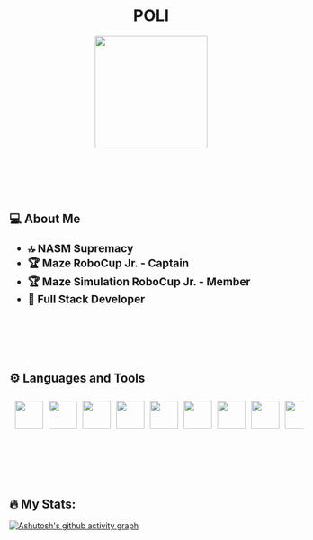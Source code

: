 <h1 align="center">POLI</h1>

<!-- Fixed height for the first image -->
<div align="center">
  <img src="https://media.giphy.com/media/v1.Y2lkPWVjZjA1ZTQ3ZXNlOXE5Ynh1c3Qxb3U4eGRjc2Fia2dvZDljank1OWxocDlybmptOCZlcD12MV9zdGlja2Vyc19yZWxhdGVkJmN0PXM/0mPjZuIu5JWQPWfYHF/giphy.gif" style="height: 200px;" />
</div>

<br /><br /><br /><br />

<h2> 💻 About Me </h2>
<ul style="font-size: 1.2rem;">
  <li><strong>🔝 NASM Supremacy</strong></li>
  <li><strong>🏆 Maze RoboCup Jr. - Captain</strong></li>
  <li><strong>🏆 Maze Simulation RoboCup Jr. - Member</strong></li>
  <li><strong>🦆 Full Stack Developer</strong></li>
</ul>

<br /><br /><br /><br />

<h2> ⚙️ Languages and Tools </h2>

<div style="display: flex; justify-content: space-between; align-items: center; overflow-x: auto; gap: 10px; padding: 10px; width: 100%;">
  <img src="https://cdn.jsdelivr.net/gh/devicons/devicon@latest/icons/csharp/csharp-plain.svg" style="height: 50px; flex-shrink: 1;" />
  <img src="https://cdn.jsdelivr.net/gh/devicons/devicon@latest/icons/blazor/blazor-original.svg" style="height: 50px; flex-shrink: 1;" />
  <img src="https://cdn.jsdelivr.net/gh/devicons/devicon@latest/icons/vuejs/vuejs-original.svg" style="height: 50px; flex-shrink: 1;"/>     
  <img src="https://cdn.jsdelivr.net/gh/devicons/devicon@latest/icons/alpinejs/alpinejs-original.svg" style="height: 50px; flex-shrink: 1;"/>         
  <img src="https://cdn.jsdelivr.net/gh/devicons/devicon@latest/icons/visualstudio/visualstudio-plain.svg" style="height: 50px; flex-shrink: 1;" />
  <img src="https://cdn.jsdelivr.net/gh/devicons/devicon@latest/icons/python/python-original.svg" style="height: 50px; flex-shrink: 1;" />
  <img src="https://cdn.jsdelivr.net/gh/devicons/devicon@latest/icons/pytorch/pytorch-original.svg" style="height: 50px; flex-shrink: 1;" />
  <img src="https://cdn.jsdelivr.net/gh/devicons/devicon@latest/icons/tensorflow/tensorflow-original.svg" style="height: 50px; flex-shrink: 1;" />
  <img src="https://cdn.jsdelivr.net/gh/devicons/devicon@latest/icons/opencv/opencv-original.svg" style="height: 50px; flex-shrink: 1;" />
  <img src="https://cdn.jsdelivr.net/gh/devicons/devicon@latest/icons/matplotlib/matplotlib-original.svg" style="height: 50px; flex-shrink: 1;" />
  <img src="https://cdn.jsdelivr.net/gh/devicons/devicon@latest/icons/numpy/numpy-original.svg" style="height: 50px; flex-shrink: 1;" />
  <img src="https://cdn.jsdelivr.net/gh/devicons/devicon@latest/icons/vscode/vscode-original.svg" style="height: 50px; flex-shrink: 1;" />
  <img src="https://cdn.jsdelivr.net/gh/devicons/devicon@latest/icons/fortran/fortran-original.svg" style="height: 50px; flex-shrink: 1;"/>  
  <img src="https://cdn.jsdelivr.net/gh/devicons/devicon@latest/icons/c/c-original.svg" style="height: 50px; flex-shrink: 1;" />
  <img src="https://cdn.jsdelivr.net/gh/devicons/devicon@latest/icons/java/java-original.svg" style="height: 50px; flex-shrink: 1;"/>           
  <img src="https://cdn.jsdelivr.net/gh/devicons/devicon@latest/icons/vim/vim-original.svg" style="height: 50px; flex-shrink: 1;" />
</div>

<br /><br /><br /><br />

<h2> 🔥 My Stats: </h2>

[![Ashutosh's github activity graph](https://github-readme-activity-graph.vercel.app/graph?username=lor1290&theme=merko)](https://github.com/ashutosh00710/github-readme-activity-graph)
